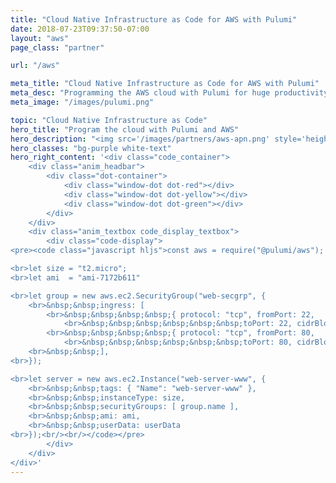 ```yaml
---
title: "Cloud Native Infrastructure as Code for AWS with Pulumi"
date: 2018-07-23T09:37:50-07:00
layout: "aws"
page_class: "partner"

url: "/aws"

meta_title: "Cloud Native Infrastructure as Code for AWS with Pulumi"
meta_desc: "Programming the AWS cloud with Pulumi for huge productivity gains, and a unified programming model for Devs and DevOps."
meta_image: "/images/pulumi.png"

topic: "Cloud Native Infrastructure as Code"
hero_title: "Program the cloud with Pulumi and AWS"
hero_description: "<img src='/images/partners/aws-apn.png' style='height:190px; float:left; padding-right:20px;'>Pulumi provides a cloud native programming model for AWS to create containers, serverless functions, and infrastructure, enabling the delivery of Cloud Native Infrastructure as Code, using real programming languages. <br><br>Find out how to program the cloud with Pulumi and AWS."
hero_classes: "bg-purple white-text"
hero_right_content: '<div class="code_container">
    <div class="anim_headbar">
        <div class="dot-container">
            <div class="window-dot dot-red"></div>
            <div class="window-dot dot-yellow"></div>
            <div class="window-dot dot-green"></div>
        </div>
    </div>
    <div class="anim_textbox code_display_textbox">
        <div class="code-display">
<pre><code class="javascript hljs">const aws = require("@pulumi/aws");

<br>let size = "t2.micro";
<br>let ami  = "ami-7172b611"

<br>let group = new aws.ec2.SecurityGroup("web-secgrp", {
    <br>&nbsp;&nbsp;ingress: [
        <br>&nbsp;&nbsp;&nbsp;&nbsp;{ protocol: "tcp", fromPort: 22,
            <br>&nbsp;&nbsp;&nbsp;&nbsp;&nbsp;&nbsp;toPort: 22, cidrBlocks: ["0.0.0.0/0"] },
        <br>&nbsp;&nbsp;&nbsp;&nbsp;{ protocol: "tcp", fromPort: 80,
            <br>&nbsp;&nbsp;&nbsp;&nbsp;&nbsp;&nbsp;toPort: 80, cidrBlocks: ["0.0.0.0/0"] },
    <br>&nbsp;&nbsp;],
<br>});

<br>let server = new aws.ec2.Instance("web-server-www", {
    <br>&nbsp;&nbsp;tags: { "Name": "web-server-www" },
    <br>&nbsp;&nbsp;instanceType: size,
    <br>&nbsp;&nbsp;securityGroups: [ group.name ],
    <br>&nbsp;&nbsp;ami: ami,
    <br>&nbsp;&nbsp;userData: userData
<br>});<br/><br/></code></pre>
        </div>
    </div>
</div>'
---
```

